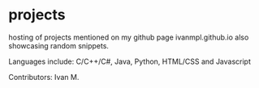 # projects
hosting of projects mentioned on my github page ivanmpl.github.io also showcasing random snippets.

Languages include: C/C++/C#, Java, Python, HTML/CSS and Javascript

Contributors: Ivan M.
